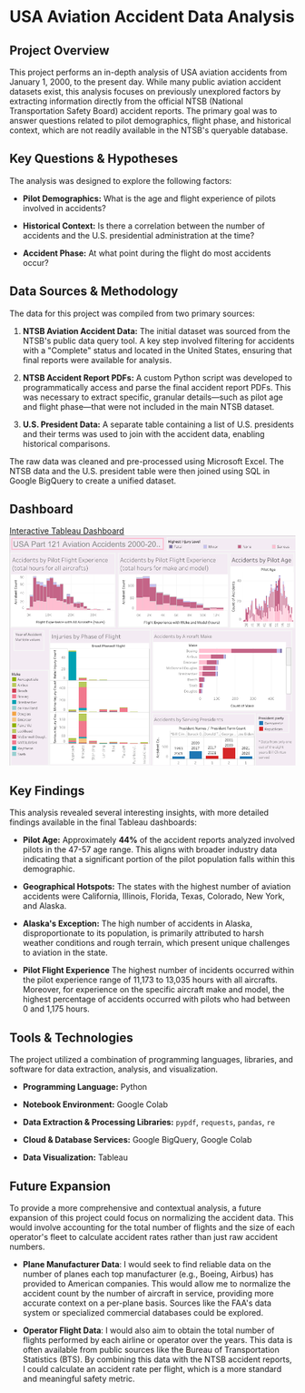 # USA Aviation Accident Data Analysis

## Project Overview

This project performs an in-depth analysis of USA aviation accidents from January 1, 2000, to the present day. While many public aviation accident datasets exist, this analysis focuses on previously unexplored factors by extracting information directly from the official NTSB (National Transportation Safety Board) accident reports. The primary goal was to answer questions related to pilot demographics, flight phase, and historical context, which are not readily available in the NTSB's queryable database.

## Key Questions & Hypotheses

The analysis was designed to explore the following factors:

* **Pilot Demographics:** What is the age and flight experience of pilots involved in accidents?

* **Historical Context:** Is there a correlation between the number of accidents and the U.S. presidential administration at the time?

* **Accident Phase:** At what point during the flight do most accidents occur?

## Data Sources & Methodology

The data for this project was compiled from two primary sources:

1. **NTSB Aviation Accident Data:** The initial dataset was sourced from the NTSB's public data query tool. A key step involved filtering for accidents with a "Complete" status and located in the United States, ensuring that final reports were available for analysis.

2. **NTSB Accident Report PDFs:** A custom Python script was developed to programmatically access and parse the final accident report PDFs. This was necessary to extract specific, granular details—such as pilot age and flight phase—that were not included in the main NTSB dataset.

3. **U.S. President Data:** A separate table containing a list of U.S. presidents and their terms was used to join with the accident data, enabling historical comparisons.

The raw data was cleaned and pre-processed using Microsoft Excel. The NTSB data and the U.S. president table were then joined using SQL in Google BigQuery to create a unified dataset.

## Dashboard
[Interactive Tableau Dashboard](https://public.tableau.com/shared/B3625B7GD?:display_count=n&:origin=viz_share_link)
![Dashboard](Dashboard.png)

## Key Findings

This analysis revealed several interesting insights, with more detailed findings available in the final Tableau dashboards:

* **Pilot Age:** Approximately **44%** of the accident reports analyzed involved pilots in the 47-57 age range. This aligns with broader industry data indicating that a significant portion of the pilot population falls within this demographic.

* **Geographical Hotspots:** The states with the highest number of aviation accidents were California, Illinois, Florida, Texas, Colorado, New York, and Alaska.

* **Alaska's Exception:** The high number of accidents in Alaska, disproportionate to its population, is primarily attributed to harsh weather conditions and rough terrain, which present unique challenges to aviation in the state.

* **Pilot Flight Experience** The highest number of incidents occurred within the pilot experience range of 11,173 to 13,035 hours with all aircrafts. Moreover, for experience on the specific aircraft make and model, the highest percentage of accidents occurred with pilots who had between 0 and 1,175 hours.

## Tools & Technologies

The project utilized a combination of programming languages, libraries, and software for data extraction, analysis, and visualization.

* **Programming Language:** Python

* **Notebook Environment:** Google Colab

* **Data Extraction & Processing Libraries:** `pypdf`, `requests`, `pandas`, `re`

* **Cloud & Database Services:** Google BigQuery, Google Colab

* **Data Visualization:** Tableau

## Future Expansion
To provide a more comprehensive and contextual analysis, a future expansion of this project could focus on normalizing the accident data. This would involve accounting for the total number of flights and the size of each operator's fleet to calculate accident rates rather than just raw accident numbers.

* **Plane Manufacturer Data**: I would seek to find reliable data on the number of planes each top manufacturer (e.g., Boeing, Airbus) has provided to American companies. This would allow me to normalize the accident count by the number of aircraft in service, providing more accurate context on a per-plane basis. Sources like the FAA's data system or specialized commercial databases could be explored.

* **Operator Flight Data**: I would also aim to obtain the total number of flights performed by each airline or operator over the years. This data is often available from public sources like the Bureau of Transportation Statistics (BTS). By combining this data with the NTSB accident reports, I could calculate an accident rate per flight, which is a more standard and meaningful safety metric.
